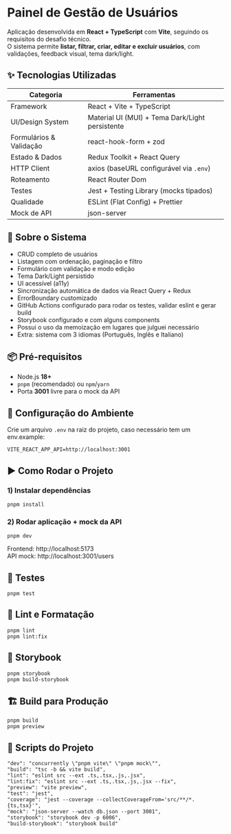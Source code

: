 # Painel de Gestão de Usuários

Aplicação desenvolvida em **React + TypeScript** com **Vite**, seguindo os requisitos do desafio técnico.  
O sistema permite **listar, filtrar, criar, editar e excluir usuários**, com validações, feedback visual, tema dark/light.

## ✨ Tecnologias Utilizadas

| Categoria               | Ferramentas                                     |
| ----------------------- | ----------------------------------------------- |
| Framework               | React + Vite + TypeScript                       |
| UI/Design System        | Material UI (MUI) + Tema Dark/Light persistente |
| Formulários & Validação | react-hook-form + zod                           |
| Estado & Dados          | Redux Toolkit + React Query                     |
| HTTP Client             | axios (baseURL configurável via `.env`)         |
| Roteamento              | React Router Dom                                |
| Testes                  | Jest + Testing Library (mocks tipados)          |
| Qualidade               | ESLint (Flat Config) + Prettier                 |
| Mock de API             | json-server                                     |

## 🧾 Sobre o Sistema

- CRUD completo de usuários
- Listagem com ordenação, paginação e filtro
- Formulário com validação e modo edição
- Tema Dark/Light persistido
- UI acessível (a11y)
- Sincronização automática de dados via React Query + Redux
- ErrorBoundary customizado
- GitHub Actions configurado para rodar os testes, validar eslint e gerar build
- Storybook configurado e com alguns components
- Possui o uso da memoização em lugares que julguei necessário
- Extra: sistema com 3 idiomas (Português, Inglês e Italiano)

## 📦 Pré-requisitos

- Node.js **18+**
- `pnpm` (recomendado) ou `npm`/`yarn`
- Porta **3001** livre para o mock da API

## 🔧 Configuração do Ambiente

Crie um arquivo `.env` na raiz do projeto, caso necessário tem um env.example:

```
VITE_REACT_APP_API=http://localhost:3001

```

## ▶️ Como Rodar o Projeto

### 1) Instalar dependências

```
pnpm install

```

### 2) Rodar aplicação + mock da API

```
pnpm dev

```

Frontend: http://localhost:5173  
API mock: http://localhost:3001/users

## 🧪 Testes

```
pnpm test

```

## 🧹 Lint e Formatação

```
pnpm lint
pnpm lint:fix

```

## 📘 Storybook

```
pnpm storybook
pnpm build-storybook

```

## 🏗 Build para Produção

```
pnpm build
pnpm preview

```

## 📜 Scripts do Projeto

```
"dev": "concurrently \"pnpm vite\" \"pnpm mock\"",
"build": "tsc -b && vite build",
"lint": "eslint src --ext .ts,.tsx,.js,.jsx",
"lint:fix": "eslint src --ext .ts,.tsx,.js,.jsx --fix",
"preview": "vite preview",
"test": "jest",
"coverage": "jest --coverage --collectCoverageFrom='src/**/*.{ts,tsx}'",
"mock": "json-server --watch db.json --port 3001",
"storybook": "storybook dev -p 6006",
"build-storybook": "storybook build"

```
